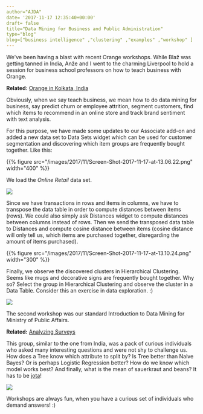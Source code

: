 ```yaml
---
author="AJDA"
date= '2017-11-17 12:35:40+00:00'
draft= false
title="Data Mining for Business and Public Administration"
type="blog"
blog=["business intelligence" ,"clustering" ,"examples" ,"workshop" ]
---
```


We've been having a blast with recent Orange workshops. While Blaž was getting tanned in India, Anže and I went to the charming Liverpool to hold a session for business school professors on how to teach business with Orange.


**Related:** [Orange in Kolkata, India](/blog/2017/11/08/orange-in-kolkata-india/)


Obviously, when we say teach business, we mean how to do data mining for business, say predict churn or employee attrition, segment customers, find which items to recommend in an online store and track brand sentiment with text analysis.

For this purpose, we have made some updates to our Associate add-on and added a new data set to Data Sets widget which can be used for customer segmentation and discovering which item groups are frequently bought together. Like this:

{{% figure src="/images/2017/11/Screen-Shot-2017-11-17-at-13.06.22.png" width="400" %}}

We load the _Online Retail_ data set.

![](/images/2017/11/Screen-Shot-2017-11-17-at-13.07.31.png)

Since we have transactions in rows and items in columns, we have to transpose the data table in order to compute distances between items (rows). We could also simply ask Distances widget to compute distances between columns instead of rows. Then we send the transposed data table to Distances and compute cosine distance between items (cosine distance will only tell us, which items are purchased together, disregarding the amount of items purchased).

{{% figure src="/images/2017/11/Screen-Shot-2017-11-17-at-13.10.24.png" width="300" %}}

Finally, we observe the discovered clusters in Hierarchical Clustering. Seems like mugs and decorative signs are frequently bought together. Why so? Select the group in Hierarchical Clustering and observe the cluster in a Data Table. Consider this an exercise in data exploration. :)

![](/images/2017/11/Screen-Shot-2017-11-17-at-13.04.32.png)

The second workshop was our standard Introduction to Data Mining for Ministry of Public Affairs.


**Related:** [Analyzing Surveys](/blog/2017/10/26/analyzing-surveys/)


This group, similar to the one from India, was a pack of curious individuals who asked many interesting questions and were not shy to challenge us. How does a Tree know which attribute to split by? Is Tree better than Naive Bayes? Or is perhaps Logistic Regression better? How do we know which model works best? And finally, what is the mean of sauerkraut and beans? It has to be [jota](https://en.wikipedia.org/wiki/Istrian_stew)!

![](/images/2017/11/PANO_20171116_101558.jpg)

Workshops are always fun, when you have a curious set of individuals who demand answers! :)

